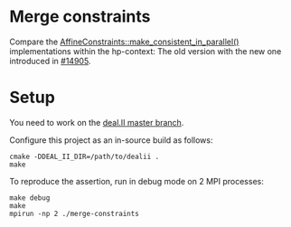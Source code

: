 Merge constraints
=================

Compare the [AffineConstraints::make_consistent_in_parallel()](https://dealii.org/developer/doxygen/deal.II/classAffineConstraints.html#ab0217a83250614a473e29096d9a7f515) implementations within the hp-context: The old version with the new one introduced in [#14905](https://github.com/dealii/dealii/pull/14905).

Setup
=====

You need to work on the [deal.II master branch](https://github.com/dealii/dealii/tree/master).

Configure this project as an in-source build as follows:

    cmake -DDEAL_II_DIR=/path/to/dealii .
    make

To reproduce the assertion, run in debug mode on 2 MPI processes:

    make debug
    make
    mpirun -np 2 ./merge-constraints
